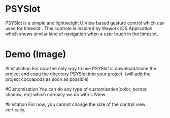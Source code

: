 # PSYSlot

PSYSlot is a simple and lightweight UIView based gesture control which can used for timeslot . This controle is inspired by Wework iOS Application which shows similar kind of navigation when a user touch in the timeslot.

# Demo (Image)

#Installation
For now the only way to use PSYSlot is download/clone the project and copu the directory PSYSlot into your project. (will add the project cocoapods as soon as possible)

#Customisation
You can do any type of customisation(color, border, shadow, etc) which normally we do with UIView

#limitation
For now, you cannot change the size of the control view vertically.
